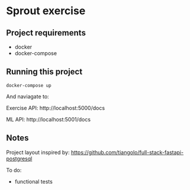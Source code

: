 # Sprout exercise

## Project requirements

- docker
- docker-compose

## Running this project

`docker-compose up`

And naviagate to:

Exercise API:
http://localhost:5000/docs

ML API:
http://localhost:5001/docs

## Notes

Project layout inspired by:
https://github.com/tiangolo/full-stack-fastapi-postgresql


To do:
- functional tests